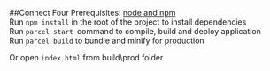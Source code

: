 ##Connect Four
Prerequisites: [node and npm](https://nodejs.org/en/)  
Run `npm install` in the root of the project to install dependencies  
Run `parcel start `command to compile, build and deploy application  
Run `parcel build` to bundle and minify for production

Or open `index.html` from build\prod folder